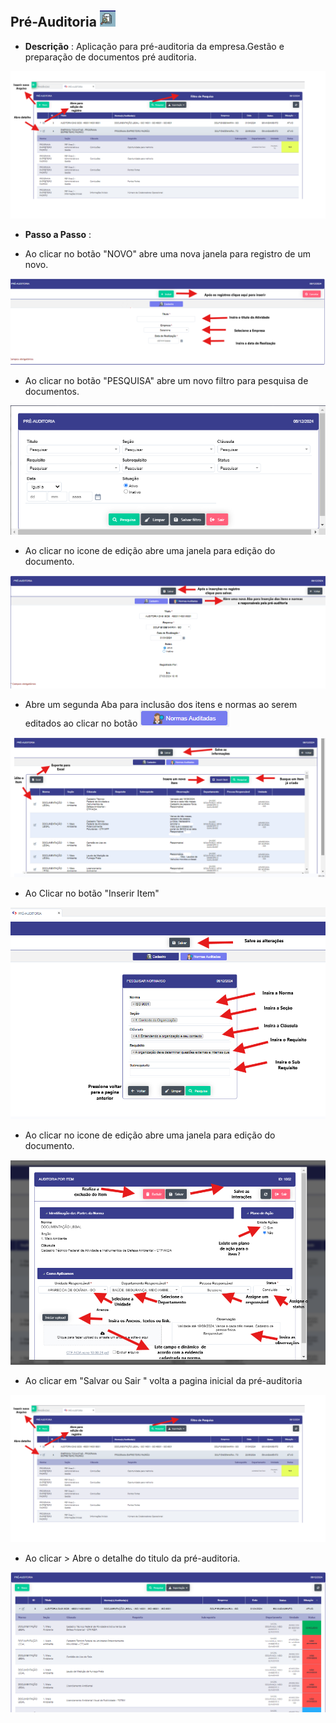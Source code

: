 ## Pré-Auditoria ![image.png](pre-auditoria.png)

- **Descrição** : Aplicação para pré-auditoria da empresa.Gestão e preparação de documentos pré auditoria.

![image.png](pre_auditoria_inicio.png)

- **Passo a Passo** : 

- Ao clicar no botão "NOVO" abre uma nova janela para registro de um novo.

![image.png](inserir_titulo_pre_auditoria.png)

- Ao clicar no botão "PESQUISA" abre um novo filtro para pesquisa de documentos.

![image.png](filtro_pre_auditoria.png)

- Ao clicar no icone de edição abre uma janela para edição do documento.

![image.png](edicao_pre_auditoria.png)

- Abre um segunda Aba para inclusão dos itens e normas ao serem editados ao clicar no botão ![image.png](normas_auditadas.png)

![image.png](normas_auditadas_1.png)

- Ao Clicar no botão "Inserir Item" 

![image.png](inserir_item.png)

- Ao clicar no icone de edição abre uma janela para edição do documento.

![image.png](auditoria_item.png)

- Ao clicar em "Salvar ou Sair " volta a pagina inicial da pré-auditoria

![image.png](pre_auditoria_inicio.png)

- Ao clicar > Abre o detalhe do titulo da pré-auditoria.

![image.png](detalhes_titulos.png)